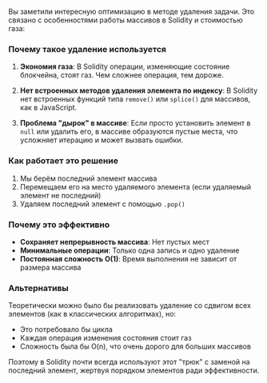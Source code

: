Вы заметили интересную оптимизацию в методе удаления задачи. Это связано с особенностями работы массивов в Solidity и стоимостью газа:

### Почему такое удаление используется

1. **Экономия газа**: В Solidity операции, изменяющие состояние блокчейна, стоят газ. Чем сложнее операция, тем дороже.

2. **Нет встроенных методов удаления элемента по индексу**: В Solidity нет встроенных функций типа `remove()` или `splice()` для массивов, как в JavaScript.

3. **Проблема "дырок" в массиве**: Если просто установить элемент в `null` или удалить его, в массиве образуются пустые места, что усложняет итерацию и может вызвать ошибки.

### Как работает это решение

1. Мы берём последний элемент массива
2. Перемещаем его на место удаляемого элемента (если удаляемый элемент не последний)
3. Удаляем последний элемент с помощью `.pop()`

### Почему это эффективно

- **Сохраняет непрерывность массива**: Нет пустых мест
- **Минимальные операции**: Только одна запись и одно удаление 
- **Постоянная сложность O(1)**: Время выполнения не зависит от размера массива

### Альтернативы

Теоретически можно было бы реализовать удаление со сдвигом всех элементов (как в классических алгоритмах), но:
- Это потребовало бы цикла
- Каждая операция изменения состояния стоит газ
- Сложность была бы O(n), что очень дорого для больших массивов

Поэтому в Solidity почти всегда используют этот "трюк" с заменой на последний элемент, жертвуя порядком элементов ради эффективности.
